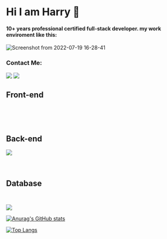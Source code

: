 # Hi I am Harry 👋

#### 10+ years professional certified full-stack developer. my work enviroment like this:

 ![Screenshot from 2022-07-19 16-28-41](https://user-images.githubusercontent.com/21187699/179864982-c0995dbb-389e-4ac3-b2a4-04b56aac5148.png)

### Contact Me:
<a href="https://www.linkedin.com/in/harryji/" rel="nofollow"><img  src="https://img.shields.io/badge/Harry-blue?style=flat&logo=linkedin&labelColor=blue"></a>
<a href="mailto:jiharry@hotmail.com/" rel="nofollow"><img src="https://img.shields.io/badge/Harry-c0392b?style=flat&labelColor=c0392b&logo=gmail&logoColor=white"></a>

## Front-end
<p dir="auto">
   <a target="_blank" rel="noopener noreferrer" href="https://camo.githubusercontent.com/b13850a6f42b0112d7e2ad38cd92369a98de372c8734d8b9334644c36b77f4ad/68747470733a2f2f696d672e736869656c64732e696f2f62616467652f48544d4c2d4533344632363f7374796c653d666f722d7468652d6261646765266c6f676f3d68746d6c35266c6f676f436f6c6f723d7768697465"><img src="https://camo.githubusercontent.com/b13850a6f42b0112d7e2ad38cd92369a98de372c8734d8b9334644c36b77f4ad/68747470733a2f2f696d672e736869656c64732e696f2f62616467652f48544d4c2d4533344632363f7374796c653d666f722d7468652d6261646765266c6f676f3d68746d6c35266c6f676f436f6c6f723d7768697465" alt="" data-canonical-src="https://img.shields.io/badge/HTML-E34F26?style=for-the-badge&amp;logo=html5&amp;logoColor=white" style="max-width: 100%;"></a>
<a target="_blank" rel="noopener noreferrer" href="https://camo.githubusercontent.com/cbb46ba8fe5c0e24e3c193dec274eec1da3ade5906497cc50e719d334a9be130/68747470733a2f2f696d672e736869656c64732e696f2f62616467652f4353532d3433383533443f7374796c653d666f722d7468652d6261646765266c6f676f3d63737333266c6f676f436f6c6f723d7768697465"><img src="https://camo.githubusercontent.com/cbb46ba8fe5c0e24e3c193dec274eec1da3ade5906497cc50e719d334a9be130/68747470733a2f2f696d672e736869656c64732e696f2f62616467652f4353532d3433383533443f7374796c653d666f722d7468652d6261646765266c6f676f3d63737333266c6f676f436f6c6f723d7768697465" alt="" data-canonical-src="https://img.shields.io/badge/CSS-43853D?style=for-the-badge&amp;logo=css3&amp;logoColor=white" style="max-width: 100%;"></a>
  <a target="_blank" rel="noopener noreferrer" href="https://camo.githubusercontent.com/9d07c04bdd98c662d5df9d4e1cc1de8446ffeaebca330feb161f1fb8e1188204/68747470733a2f2f696d672e736869656c64732e696f2f62616467652f4a6176615363726970742d4637444631453f7374796c653d666f722d7468652d6261646765266c6f676f3d6a617661736372697074266c6f676f436f6c6f723d626c61636b"><img src="https://camo.githubusercontent.com/9d07c04bdd98c662d5df9d4e1cc1de8446ffeaebca330feb161f1fb8e1188204/68747470733a2f2f696d672e736869656c64732e696f2f62616467652f4a6176615363726970742d4637444631453f7374796c653d666f722d7468652d6261646765266c6f676f3d6a617661736372697074266c6f676f436f6c6f723d626c61636b" alt="" data-canonical-src="https://img.shields.io/badge/JavaScript-F7DF1E?style=for-the-badge&amp;logo=javascript&amp;logoColor=black" style="max-width: 100%;"></a>
  <a target="_blank" rel="noopener noreferrer" href="https://camo.githubusercontent.com/ab0acb3f6ef11ff121dc8276df253268aa8393daea4622faf65ec9b534037c64/68747470733a2f2f696d672e736869656c64732e696f2f62616467652f6a51756572792d3433383533443f7374796c653d666f722d7468652d6261646765266c6f676f3d6a7175657279266c6f676f436f6c6f723d7768697465"><img src="https://camo.githubusercontent.com/ab0acb3f6ef11ff121dc8276df253268aa8393daea4622faf65ec9b534037c64/68747470733a2f2f696d672e736869656c64732e696f2f62616467652f6a51756572792d3433383533443f7374796c653d666f722d7468652d6261646765266c6f676f3d6a7175657279266c6f676f436f6c6f723d7768697465" alt="" data-canonical-src="https://img.githubusercontent.com/badge/jQuery-43853D?style=for-the-badge&amp;logo=jquery&amp;logoColor=white" style="max-width: 100%;"></a>
  <p>
<a target="_blank" rel="noopener noreferrer" href="https://camo.githubusercontent.com/268ac512e333b69600eb9773a8f80b7a251f4d6149642a50a551d4798183d621/68747470733a2f2f696d672e736869656c64732e696f2f62616467652f52656163742d3230323332413f7374796c653d666f722d7468652d6261646765266c6f676f3d7265616374266c6f676f436f6c6f723d363144414642"><img src="https://camo.githubusercontent.com/268ac512e333b69600eb9773a8f80b7a251f4d6149642a50a551d4798183d621/68747470733a2f2f696d672e736869656c64732e696f2f62616467652f52656163742d3230323332413f7374796c653d666f722d7468652d6261646765266c6f676f3d7265616374266c6f676f436f6c6f723d363144414642" alt="" data-canonical-src="https://img.shields.io/badge/React-20232A?style=for-the-badge&amp;logo=react&amp;logoColor=61DAFB" style="max-width: 100%;"></a>   
<a target="_blank" rel="noopener noreferrer" href="https://camo.githubusercontent.com/8849f369ac031cc842a4ab4248c7f7db6a4b593cad1f2d1c01d3aeb6f0f8dca7/68747470733a2f2f696d672e736869656c64732e696f2f62616467652f536173732d4343363639393f7374796c653d666f722d7468652d6261646765266c6f676f3d73617373266c6f676f436f6c6f723d7768697465"><img src="https://camo.githubusercontent.com/8849f369ac031cc842a4ab4248c7f7db6a4b593cad1f2d1c01d3aeb6f0f8dca7/68747470733a2f2f696d672e736869656c64732e696f2f62616467652f536173732d4343363639393f7374796c653d666f722d7468652d6261646765266c6f676f3d73617373266c6f676f436f6c6f723d7768697465" alt="" data-canonical-src="https://img.shields.io/badge/Sass-CC6699?style=for-the-badge&amp;logo=sass&amp;logoColor=white" style="max-width: 100%;"></a>
<a target="_blank" rel="noopener noreferrer" href="https://camo.githubusercontent.com/91b00a3eb0c00014a2de207f92f40a65c60ed8b18b309d80f41aba92015e86ce/68747470733a2f2f696d672e736869656c64732e696f2f62616467652f4d6174657269616c2d2d55492d3830303038303f7374796c653d666f722d7468652d6261646765266c6f676f3d6d6174657269616c2d7569266c6f676f436f6c6f723d7768697465"><img src="https://camo.githubusercontent.com/91b00a3eb0c00014a2de207f92f40a65c60ed8b18b309d80f41aba92015e86ce/68747470733a2f2f696d672e736869656c64732e696f2f62616467652f4d6174657269616c2d2d55492d3830303038303f7374796c653d666f722d7468652d6261646765266c6f676f3d6d6174657269616c2d7569266c6f676f436f6c6f723d7768697465" alt="" data-canonical-src="https://img.shields.io/badge/Material--UI-800080?style=for-the-badge&amp;logo=material-ui&amp;logoColor=white" style="max-width: 100%;"></a>
    
## Back-end   
<img src="https://img.shields.io/badge/php-%3E%3D5.5-blue?style=for-the-badge&logo=php">
<a target="_blank" rel="noopener noreferrer" href="https://camo.githubusercontent.com/dfc69d704694f22168bea3d84584663777fa5301dcad5bbcb5459b336da8d554/68747470733a2f2f696d672e736869656c64732e696f2f62616467652f4e6f64652e6a732d3433383533443f7374796c653d666f722d7468652d6261646765266c6f676f3d6e6f64652e6a73266c6f676f436f6c6f723d7768697465"><img src="https://camo.githubusercontent.com/dfc69d704694f22168bea3d84584663777fa5301dcad5bbcb5459b336da8d554/68747470733a2f2f696d672e736869656c64732e696f2f62616467652f4e6f64652e6a732d3433383533443f7374796c653d666f722d7468652d6261646765266c6f676f3d6e6f64652e6a73266c6f676f436f6c6f723d7768697465" alt="" data-canonical-src="https://img.shields.io/badge/Node.js-43853D?style=for-the-badge&amp;logo=node.js&amp;logoColor=white" style="max-width: 100%;"></a>
<a target="_blank" rel="noopener noreferrer" href="https://camo.githubusercontent.com/67f1d75dfc5ba9deb4ef6195dd960ff835dadcfffe5f1ace35956ca3768df756/68747470733a2f2f696d672e736869656c64732e696f2f62616467652f457870726573732d3830303038303f7374796c653d666f722d7468652d6261646765266c6f676f3d45787072657373266c6f676f436f6c6f723d7768697465"><img src="https://camo.githubusercontent.com/67f1d75dfc5ba9deb4ef6195dd960ff835dadcfffe5f1ace35956ca3768df756/68747470733a2f2f696d672e736869656c64732e696f2f62616467652f457870726573732d3830303038303f7374796c653d666f722d7468652d6261646765266c6f676f3d45787072657373266c6f676f436f6c6f723d7768697465" alt="" data-canonical-src="https://img.shields.io/badge/Express-800080?style=for-the-badge&amp;logo=Express&amp;logoColor=white" style="max-width: 100%;"></a>
  
<a target="_blank" rel="noopener noreferrer" href="https://camo.githubusercontent.com/7f611eb7fa49f2b2cf006f5164f75e1b4fafd3d967bfe0b00b717d3a10ebd44d/68747470733a2f2f696d672e736869656c64732e696f2f62616467652f527562792d4343333432443f7374796c653d666f722d7468652d6261646765266c6f676f3d72756279266c6f676f436f6c6f723d7768697465"><img src="https://camo.githubusercontent.com/7f611eb7fa49f2b2cf006f5164f75e1b4fafd3d967bfe0b00b717d3a10ebd44d/68747470733a2f2f696d672e736869656c64732e696f2f62616467652f527562792d4343333432443f7374796c653d666f722d7468652d6261646765266c6f676f3d72756279266c6f676f436f6c6f723d7768697465" alt="" data-canonical-src="https://img.shields.io/badge/Ruby-CC342D?style=for-the-badge&amp;logo=ruby&amp;logoColor=white" style="max-width: 100%;"></a>
<a target="_blank" rel="noopener noreferrer" href="https://camo.githubusercontent.com/886fa930147941eb1be6e468384c4316ebde4d4ada8dedb1a404c9291964856a/68747470733a2f2f696d672e736869656c64732e696f2f62616467652f5261696c732d4637444631453f7374796c653d666f722d7468652d6261646765266c6f676f3d527562796f6e5261696c73266c6f676f436f6c6f723d626c61636b"><img src="https://camo.githubusercontent.com/886fa930147941eb1be6e468384c4316ebde4d4ada8dedb1a404c9291964856a/68747470733a2f2f696d672e736869656c64732e696f2f62616467652f5261696c732d4637444631453f7374796c653d666f722d7468652d6261646765266c6f676f3d527562796f6e5261696c73266c6f676f436f6c6f723d626c61636b" alt="" data-canonical-src="https://img.shields.io/badge/Rails-F7DF1E?style=for-the-badge&amp;logo=RubyonRails&amp;logoColor=black" style="max-width: 100%;"></a>

 ## Database    

 <a target="_blank" rel="noopener noreferrer" href="https://camo.githubusercontent.com/baf614bbfce4e100779d5b1690d03b475f07047c9e486aa143a5ca3e71b658bb/68747470733a2f2f696d672e736869656c64732e696f2f62616467652f506f737467726553514c2d3135373242363f7374796c653d666f722d7468652d6261646765266c6f676f3d706f737467726573716c266c6f676f436f6c6f723d7768697465"><img src="https://camo.githubusercontent.com/baf614bbfce4e100779d5b1690d03b475f07047c9e486aa143a5ca3e71b658bb/68747470733a2f2f696d672e736869656c64732e696f2f62616467652f506f737467726553514c2d3135373242363f7374796c653d666f722d7468652d6261646765266c6f676f3d706f737467726573716c266c6f676f436f6c6f723d7768697465" alt="" data-canonical-src="https://img.shields.io/badge/PostgreSQL-1572B6?style=for-the-badge&amp;logo=postgresql&amp;logoColor=white" style="max-width: 100%;"></a>
    

<a target="_blank" rel="noopener noreferrer" href="https://camo.githubusercontent.com/8ee062eb591cd9bb35b3c99ee148ca61d20ab7714c948a85689d4eaf2ef57d27/68747470733a2f2f696d672e736869656c64732e696f2f62616467652f4769742d3230323332413f7374796c653d666f722d7468652d6261646765266c6f676f3d676974266c6f676f436f6c6f723d7768697465"><img src="https://camo.githubusercontent.com/8ee062eb591cd9bb35b3c99ee148ca61d20ab7714c948a85689d4eaf2ef57d27/68747470733a2f2f696d672e736869656c64732e696f2f62616467652f4769742d3230323332413f7374796c653d666f722d7468652d6261646765266c6f676f3d676974266c6f676f436f6c6f723d7768697465" alt="" data-canonical-src="https://img.shields.io/badge/Git-20232A?style=for-the-badge&amp;logo=git&amp;logoColor=white" style="max-width: 100%;"></a></p>
<!--
**harryji168/harryji168** is a ✨ _special_ ✨ repository because its `README.md` (this file) appears on your GitHub profile.

Here are some ideas to get you started:

- 🔭 I’m currently working on ...
- 🌱 I’m currently learning ...
- 👯 I’m looking to collaborate on ...
- 🤔 I’m looking for help with ...
- 💬 Ask me about ...
- 📫 How to reach me: ...
- 😄 Pronouns: ...
- ⚡ Fun fact: ...
-->

<img src="https://img.shields.io/github/languages/count/harryji168/Summary_Notes">

[![Anurag's GitHub stats](https://github-readme-stats.vercel.app/api?username=harryji168)](https://github.com/anuraghazra/github-readme-stats)


[![Top Langs](https://github-readme-stats.vercel.app/api/top-langs/?username=harryji168)](https://github.com/anuraghazra/github-readme-stats)


